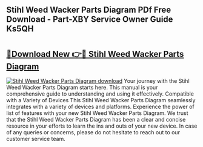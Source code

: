 ## Stihl Weed Wacker Parts Diagram PDf Free Download - Part-XBY Service Owner Guide Ks5QH

# <h2><a href="http://dfphszo.blite.top/?on=Stihl+Weed+Wacker+Parts+Diagram">🔗Download New 👉🔴 Stihl Weed Wacker Parts Diagram</a></h2>

[![Stihl Weed Wacker Parts Diagram download](https://i.imgur.com/lujVjoI.png)](http://dfphszo.blite.top/?on=Stihl+Weed+Wacker+Parts+Diagram)
Your journey with the Stihl Weed Wacker Parts Diagram starts here. This manual is your comprehensive guide to understanding and using it effectively. Compatible with a Variety of Devices This Stihl Weed Wacker Parts Diagram seamlessly integrates with a variety of devices and platforms. Experience the power of list of features with your new Stihl Weed Wacker Parts Diagram. We trust that the Stihl Weed Wacker Parts Diagram has been a clear and concise resource in your efforts to learn the ins and outs of your new device. In case of any queries or concerns, please do not hesitate to reach out to our customer service team.
